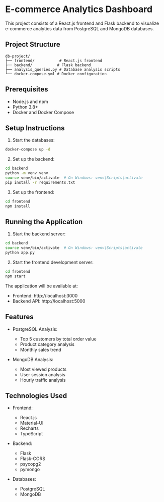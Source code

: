 # E-commerce Analytics Dashboard

This project consists of a React.js frontend and Flask backend to visualize e-commerce analytics data from PostgreSQL and MongoDB databases.

## Project Structure

```
db-project/
├── frontend/           # React.js frontend
├── backend/           # Flask backend
├── analysis_queries.py # Database analysis scripts
└── docker-compose.yml # Docker configuration
```

## Prerequisites

- Node.js and npm
- Python 3.8+
- Docker and Docker Compose

## Setup Instructions

1. Start the databases:
```bash
docker-compose up -d
```

2. Set up the backend:
```bash
cd backend
python -m venv venv
source venv/bin/activate  # On Windows: venv\Scripts\activate
pip install -r requirements.txt
```

3. Set up the frontend:
```bash
cd frontend
npm install
```

## Running the Application

1. Start the backend server:
```bash
cd backend
source venv/bin/activate  # On Windows: venv\Scripts\activate
python app.py
```

2. Start the frontend development server:
```bash
cd frontend
npm start
```

The application will be available at:
- Frontend: http://localhost:3000
- Backend API: http://localhost:5000

## Features

- PostgreSQL Analysis:
  - Top 5 customers by total order value
  - Product category analysis
  - Monthly sales trend

- MongoDB Analysis:
  - Most viewed products
  - User session analysis
  - Hourly traffic analysis

## Technologies Used

- Frontend:
  - React.js
  - Material-UI
  - Recharts
  - TypeScript

- Backend:
  - Flask
  - Flask-CORS
  - psycopg2
  - pymongo

- Databases:
  - PostgreSQL
  - MongoDB 